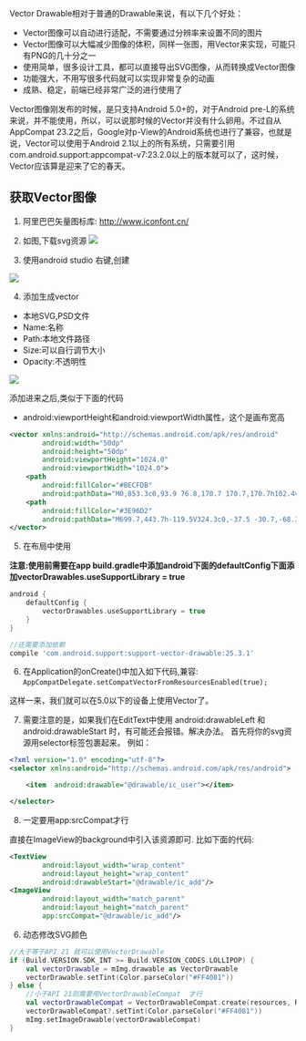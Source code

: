 
Vector Drawable相对于普通的Drawable来说，有以下几个好处：


- Vector图像可以自动进行适配，不需要通过分辨率来设置不同的图片
- Vector图像可以大幅减少图像的体积，同样一张图，用Vector来实现，可能只有PNG的几十分之一
- 使用简单，很多设计工具，都可以直接导出SVG图像，从而转换成Vector图像
- 功能强大，不用写很多代码就可以实现非常复杂的动画
- 成熟、稳定，前端已经非常广泛的进行使用了

Vector图像刚发布的时候，是只支持Android 5.0+的，对于Android pre-L的系统来说，并不能使用，所以，可以说那时候的Vector并没有什么卵用。不过自从AppCompat 23.2之后，Google对p-View的Android系统也进行了兼容，也就是说，Vector可以使用于Android 2.1以上的所有系统，只需要引用com.android.support:appcompat-v7:23.2.0以上的版本就可以了，这时候，Vector应该算是迎来了它的春天。

## 获取Vector图像

1. 阿里巴巴矢量图标库: http://www.iconfont.cn/

2. 如图,下载svg资源
![](http://olg7c0d2n.bkt.clouddn.com/17-12-12/51081656.jpg)

3. 使用android studio 右键,创建

![](http://olg7c0d2n.bkt.clouddn.com/17-12-12/12762614.jpg)

4. 添加生成vector
- 本地SVG,PSD文件
- Name:名称
- Path:本地文件路径
- Size:可以自行调节大小
- Opacity:不透明性

![](http://olg7c0d2n.bkt.clouddn.com/17-12-12/23228562.jpg)

添加进来之后,类似于下面的代码

- android:viewportHeight和android:viewportWidth属性，这个是画布宽高

```xml
<vector xmlns:android="http://schemas.android.com/apk/res/android"
        android:width="50dp"
        android:height="50dp"
        android:viewportHeight="1024.0"
        android:viewportWidth="1024.0">
    <path
        android:fillColor="#BECFDB"
        android:pathData="M0,853.3c0,93.9 76.8,170.7 170.7,170.7h102.4v-85.3H187.7c-56.3,0 -102.4,-47.4 -102.4,-105.4V750.9H0v102.4zM85.3,190.7C85.3,132.7 131.4,85.3 187.7,85.3h85.3V0H170.7C76.8,0 0,76.8 0,170.7v102.4h85.3V190.7zM1024,273.1V170.7c0,-93.9 -76.8,-170.7 -170.7,-170.7h-102.4v85.3h85.3c56.3,0 102.4,47.4 102.4,105.4V273.1h85.3zM938.7,833.3c0,58 -46.1,105.4 -102.4,105.4h-85.3v85.3h102.4c93.9,0 170.7,-76.8 170.7,-170.7v-102.4h-85.3v82.3z"/>
    <path
        android:fillColor="#3E96D2"
        android:pathData="M699.7,443.7h-119.5V324.3c0,-37.5 -30.7,-68.3 -68.3,-68.3s-68.3,30.7 -68.3,68.3v119.5H324.3c-37.5,0 -68.3,30.7 -68.3,68.3s30.7,68.3 68.3,68.3h119.5v119.5c0,37.5 30.7,68.3 68.3,68.3s68.3,-30.7 68.3,-68.3v-119.5h119.5c37.5,0 68.3,-30.7 68.3,-68.3s-30.7,-68.3 -68.3,-68.3z"/>
</vector>

```

5. 在布局中使用

**注意:使用前需要在app build.gradle中添加android下面的defaultConfig下面添加vectorDrawables.useSupportLibrary = true**

```gradle
android {
    defaultConfig {
        vectorDrawables.useSupportLibrary = true
    }
}

//还需要添加依赖
compile 'com.android.support:support-vector-drawable:25.3.1'
```

6. 在Application的onCreate()中加入如下代码,兼容:
`AppCompatDelegate.setCompatVectorFromResourcesEnabled(true);`

这样一来，我们就可以在5.0以下的设备上使用Vector了。

7. 需要注意的是，如果我们在EditText中使用 android:drawableLeft 和 android:drawableStart 时，有可能还会报错。解决办法。 
首先将你的svg资源用selector标签包裹起来。 
例如：

```xml
<?xml version="1.0" encoding="utf-8"?>
<selector xmlns:android="http://schemas.android.com/apk/res/android">

    <item  android:drawable="@drawable/ic_user"></item>

</selector>
```

8. 一定要用app:srcCompat才行

直接在ImageView的background中引入该资源即可.
比如下面的代码:
```xml
<TextView
        android:layout_width="wrap_content"
        android:layout_height="wrap_content"
        android:drawableStart="@drawable/ic_add"/>
<ImageView
        android:layout_width="match_parent"
        android:layout_height="match_parent"
        app:srcCompat="@drawable/ic_add"/>
```


6. 动态修改SVG颜色

```kotlin
//大于等于API 21 就可以使用VectorDrawable
if (Build.VERSION.SDK_INT >= Build.VERSION_CODES.LOLLIPOP) {
	val vectorDrawable = mImg.drawable as VectorDrawable
	vectorDrawable.setTint(Color.parseColor("#FF4081"))
} else {
	//小于API 21则需要用VectorDrawableCompat  才行
	val vectorDrawableCompat = VectorDrawableCompat.create(resources, R.drawable.ic_beach_access_black_24dp, theme)
	vectorDrawableCompat?.setTint(Color.parseColor("#FF4081"))
	mImg.setImageDrawable(vectorDrawableCompat)
}
```